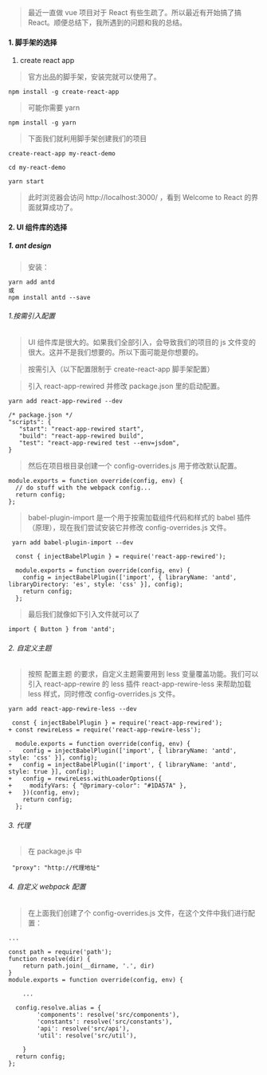 > 最近一直做 vue 项目对于 React 有些生疏了。所以最近有开始搞了搞 React。顺便总结下，我所遇到的问题和我的总结。

#### 1. 脚手架的选择

1. create react app

> 官方出品的脚手架，安装完就可以使用了。

```
npm install -g create-react-app
```

> 可能你需要 yarn

```
npm install -g yarn
```

> 下面我们就利用脚手架创建我们的项目

```
create-react-app my-react-demo

cd my-react-demo

yarn start

```

> 此时浏览器会访问 http://localhost:3000/ ，看到 Welcome to React 的界面就算成功了。

#### 2. UI 组件库的选择

##### 1. ant design

> 安装：

```
yarn add antd
或
npm install antd --save

```

###### 1.按需引入配置

> UI 组件库是很大的。如果我们全部引入，会导致我们的项目的 js 文件变的很大。这并不是我们想要的。所以下面可能是你想要的。

> 按需引入（以下配置限制于 create-react-app 脚手架配置）

> 引入 react-app-rewired 并修改 package.json 里的启动配置。

```
yarn add react-app-rewired --dev
```

```
/* package.json */
"scripts": {
   "start": "react-app-rewired start",
   "build": "react-app-rewired build",
   "test": "react-app-rewired test --env=jsdom",
}
```

> 然后在项目根目录创建一个 config-overrides.js 用于修改默认配置。

```
module.exports = function override(config, env) {
  // do stuff with the webpack config...
  return config;
};
```

> babel-plugin-import 是一个用于按需加载组件代码和样式的 babel 插件（原理），现在我们尝试安装它并修改 config-overrides.js 文件。

```
 yarn add babel-plugin-import --dev
```

```
  const { injectBabelPlugin } = require('react-app-rewired');

  module.exports = function override(config, env) {
    config = injectBabelPlugin(['import', { libraryName: 'antd', libraryDirectory: 'es', style: 'css' }], config);
    return config;
  };
```

> 最后我们就像如下引入文件就可以了

```
import { Button } from 'antd';
```

###### 2. 自定义主题

> 按照 配置主题 的要求，自定义主题需要用到 less 变量覆盖功能。我们可以引入 react-app-rewire 的 less 插件 react-app-rewire-less 来帮助加载 less 样式，同时修改 config-overrides.js 文件。

```
yarn add react-app-rewire-less --dev
```

```
 const { injectBabelPlugin } = require('react-app-rewired');
+ const rewireLess = require('react-app-rewire-less');

  module.exports = function override(config, env) {
-   config = injectBabelPlugin(['import', { libraryName: 'antd', style: 'css' }], config);
+   config = injectBabelPlugin(['import', { libraryName: 'antd', style: true }], config);
+   config = rewireLess.withLoaderOptions({
+     modifyVars: { "@primary-color": "#1DA57A" },
+   })(config, env);
    return config;
  };
```

###### 3. 代理

> 在 package.js 中

```
 "proxy": "http://代理地址"
```

###### 4. 自定义 webpack 配置

> 在上面我们创建了个 config-overrides.js 文件，在这个文件中我们进行配置：

```
...

const path = require('path');
function resolve(dir) {
    return path.join(__dirname, '.', dir)
}
module.exports = function override(config, env) {

    ...

  config.resolve.alias = {
        'components': resolve('src/components'),
        'constants': resolve('src/constants'),
        'api': resolve('src/api'),
        'util': resolve('src/util'),

    }
  return config;
};

```
